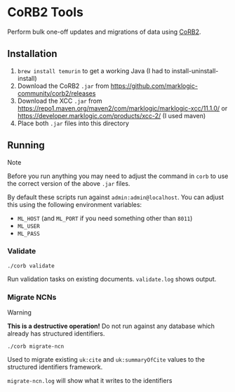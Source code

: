 # CoRB2 Tools

Perform bulk one-off updates and migrations of data using [CoRB2](https://github.com/marklogic-community/corb2).

## Installation

1. `brew install temurin` to get a working Java (I had to install-uninstall-install)
1. Download the CoRB2 `.jar` from https://github.com/marklogic-community/corb2/releases
1. Download the XCC `.jar` from https://repo1.maven.org/maven2/com/marklogic/marklogic-xcc/11.1.0/ or https://developer.marklogic.com/products/xcc-2/ (I used maven)
1. Place both `.jar` files into this directory

## Running

> [!Note]
> Before you run anything you may need to adjust the command in `corb` to use the correct version of the above `.jar` files.

By default these scripts run against `admin:admin@localhost`. You can adjust this using the following environment variables:

- `ML_HOST` (and `ML_PORT` if you need something other than `8011`)
- `ML_USER`
- `ML_PASS`

### Validate

```shell
./corb validate
```

Run validation tasks on existing documents. `validate.log` shows output.

### Migrate NCNs

> [!WARNING]
> **This is a destructive operation!** Do not run against any database which already has structured identifiers.

```shell
./corb migrate-ncn
```

Used to migrate existing `uk:cite` and `uk:summaryOfCite` values to the structured identifiers framework.

`migrate-ncn.log` will show what it writes to the identifiers
